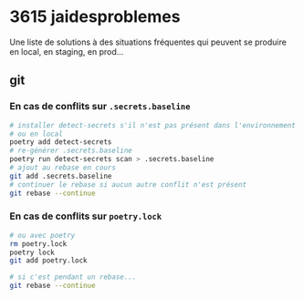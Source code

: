 # 3615 jaidesproblemes

Une liste de solutions à des situations fréquentes qui peuvent se produire en local, en staging, en prod...

## git
### En cas de conflits sur `.secrets.baseline`
```bash
# installer detect-secrets s'il n'est pas présent dans l'environnement virtuel
# ou en local
poetry add detect-secrets
# re-générer .secrets.baseline
poetry run detect-secrets scan > .secrets.baseline
# ajout au rebase en cours
git add .secrets.baseline
# continuer le rebase si aucun autre conflit n'est présent
git rebase --continue
```

### En cas de conflits sur `poetry.lock`

```bash
# ou avec poetry
rm poetry.lock
poetry lock
git add poetry.lock

# si c'est pendant un rebase...
git rebase --continue
```
